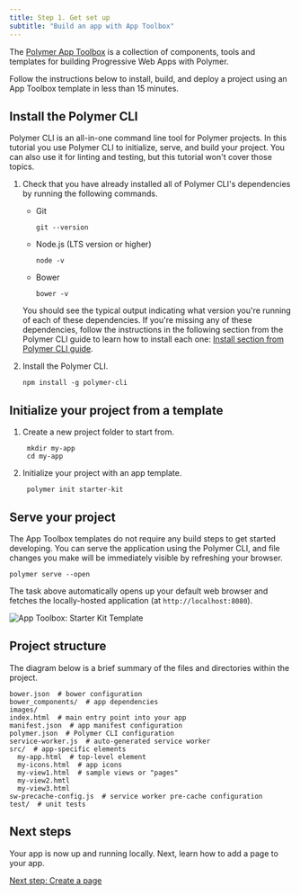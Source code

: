 ```yaml
---
title: Step 1. Get set up
subtitle: "Build an app with App Toolbox"
---
```


<!-- toc -->

The [Polymer App Toolbox][toolbox] is a collection of components, tools and
templates for building Progressive Web Apps with Polymer.

Follow the instructions below to install, build, and deploy a project using an
App Toolbox template in less than 15 minutes.

## Install the Polymer CLI

Polymer CLI is an all-in-one command line tool for Polymer projects. In this tutorial you use Polymer CLI to initialize, serve, and build your project. You can also use it for linting and testing, but this tutorial won't cover those topics.

1.  Check that you have already installed all of Polymer CLI's dependencies
    by running the following commands.

    *   Git

            git --version

    *   Node.js (LTS version or higher)

            node -v

    *   Bower

            bower -v

    You should see the typical output indicating what version you're running
    of each of these dependencies.
    If you're missing any of these dependencies, follow the instructions in
    the following section from the Polymer CLI guide to learn how to install
    each one: [Install section from Polymer
    CLI guide](/1.0/docs/tools/polymer-cli#install).

1.  Install the Polymer CLI.

        npm install -g polymer-cli

## Initialize your project from a template

1. Create a new project folder to start from.

        mkdir my-app
        cd my-app

1. Initialize your project with an app template.

        polymer init starter-kit

## Serve your project

The App Toolbox templates do not require any build steps to get started
developing.  You can serve the application using the Polymer CLI, and
file changes you make will be immediately visible by refreshing
your browser.

    polymer serve --open

The task above automatically opens up your default web browser and
fetches the locally-hosted application (at `http://localhost:8080`).

![App Toolbox: Starter Kit Template](/images/2.0/toolbox/starter-kit.png)

## Project structure

The diagram below is a brief summary of the files and directories within
the project.

```
bower.json  # bower configuration
bower_components/  # app dependencies
images/
index.html  # main entry point into your app
manifest.json  # app manifest configuration
polymer.json  # Polymer CLI configuration
service-worker.js  # auto-generated service worker
src/  # app-specific elements
  my-app.html  # top-level element
  my-icons.html  # app icons
  my-view1.html  # sample views or "pages"
  my-view2.hmtl
  my-view3.html
sw-precache-config.js  # service worker pre-cache configuration
test/  # unit tests
```

## Next steps

Your app is now up and running locally. Next, learn how to add
a page to your app.

<a class="blue-button"
    href="create-a-page">Next step: Create a page</a>

[toolbox]: /2.0/toolbox/
[shared styles]: /1.0/docs/devguide/styling.html#style-modules
[md]: http://www.google.com/design/spec/material-design/introduction.html
